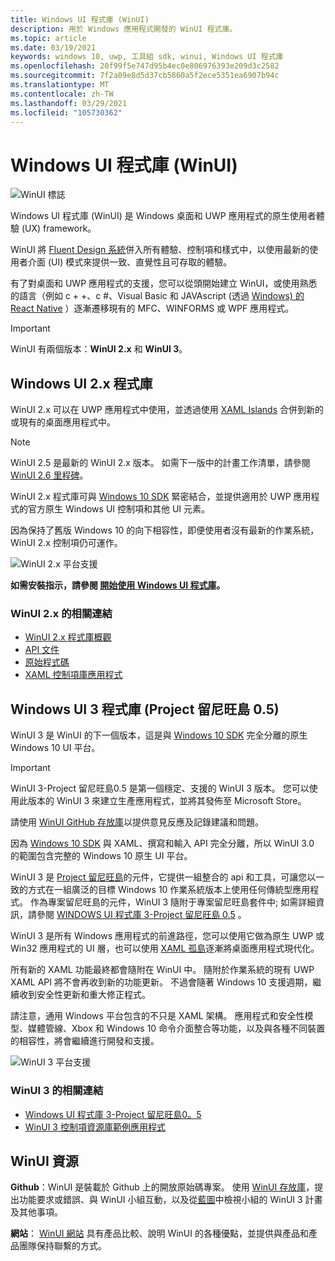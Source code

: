 ```yaml
---
title: Windows UI 程式庫 (WinUI)
description: 用於 Windows 應用程式開發的 WinUI 程式庫。
ms.topic: article
ms.date: 03/19/2021
keywords: windows 10, uwp, 工具組 sdk, winui, Windows UI 程式庫
ms.openlocfilehash: 20f99f5e747d95b4ec0e806976393e209d3c2582
ms.sourcegitcommit: 7f2a09e8d5d37cb5860a5f2ece5351ea6907b94c
ms.translationtype: MT
ms.contentlocale: zh-TW
ms.lasthandoff: 03/29/2021
ms.locfileid: "105730362"
---
```

# <a name="windows-ui-library-winui"></a>Windows UI 程式庫 (WinUI)

![WinUI 標誌](../images/logo-winui.png)

Windows UI 程式庫 (WinUI) 是 Windows 桌面和 UWP 應用程式的原生使用者體驗 (UX) framework。

WinUI 將 [Fluent Design 系統](https://www.microsoft.com/design/fluent/#/)併入所有體驗、控制項和樣式中，以使用最新的使用者介面 (UI) 模式來提供一致、直覺性且可存取的體驗。

有了對桌面和 UWP 應用程式的支援，您可以從頭開始建立 WinUI，或使用熟悉的語言（例如 c + +、c #、Visual Basic 和 JAVAscript (透過 [Windows) 的 React Native](https://microsoft.github.io/react-native-windows/) ）逐漸遷移現有的 MFC、WINFORMS 或 WPF 應用程式。

> [!Important]
> WinUI 有兩個版本：**WinUI 2.x** 和 **WinUI 3**。

## <a name="windows-ui-2x-library"></a>Windows UI 2.x 程式庫

WinUI 2.x 可以在 UWP 應用程式中使用，並透過使用 [XAML Islands](../desktop/modernize/xaml-islands.md) 合併到新的或現有的桌面應用程式中。

> [!NOTE]
> WinUI 2.5 是最新的 WinUI 2.x 版本。 如需下一版中的計畫工作清單，請參閱 [WinUI 2.6 里程碑](https://github.com/microsoft/microsoft-ui-xaml/milestone/11)。

WinUI 2.x 程式庫可與 [Windows 10 SDK](https://developer.microsoft.com/windows/downloads/windows-10-sdk/) 緊密結合，並提供適用於 UWP 應用程式的官方原生 Windows UI 控制項和其他 UI 元素。

因為保持了舊版 Windows 10 的向下相容性，即便使用者沒有最新的作業系統，WinUI 2.x 控制項仍可運作。

![WinUI 2.x 平台支援](../images/platforms-winui2.png)

**如需安裝指示，請參閱 [開始使用 Windows UI 程式庫](winui2/getting-started.md)。**

### <a name="related-links-for-winui-2x"></a>WinUI 2.x 的相關連結

- [WinUI 2.x 程式庫概觀](winui2/index.md)
- [API 文件](/windows/winui/api/)
- [原始程式碼](https://aka.ms/winui)
- [XAML 控制項庫應用程式](https://www.microsoft.com/p/xaml-controls-gallery/9msvh128x2zt)

## <a name="windows-ui-3-library-project-reunion-05"></a>Windows UI 3 程式庫 (Project 留尼旺島 0.5) 

WinUI 3 是 WinUI 的下一個版本，這是與 [Windows 10 SDK](https://developer.microsoft.com/windows/downloads/windows-10-sdk/) 完全分離的原生 Windows 10 UI 平台。

> [!Important]
> WinUI 3-Project 留尼旺島0.5 是第一個穩定、支援的 WinUI 3 版本。 您可以使用此版本的 WinUI 3 來建立生產應用程式，並將其發佈至 Microsoft Store。
>
> 請使用 [WinUI GitHub 存放庫](https://github.com/microsoft/microsoft-ui-xaml)以提供意見反應及記錄建議和問題。

因為 [Windows 10 SDK](https://developer.microsoft.com/windows/downloads/windows-10-sdk/) 與 XAML、撰寫和輸入 API 完全分離，所以 WinUI 3.0 的範圍包含完整的 Windows 10 原生 UI 平台。

WinUI 3 是 [Project 留尼旺島](../project-reunion/index.md)的元件，它提供一組整合的 api 和工具，可讓您以一致的方式在一組廣泛的目標 Windows 10 作業系統版本上使用任何傳統型應用程式。 作為專案留尼旺島的元件，WinUI 3 隨附于專案留尼旺島套件中; 如需詳細資訊，請參閱 [WINDOWS UI 程式庫 3-Project 留尼旺島 0.5](winui3/index.md) 。

WinUI 3 是所有 Windows 應用程式的前進路徑，您可以使用它做為原生 UWP 或 Win32 應用程式的 UI 層，也可以使用 [XAML 孤島](../desktop/modernize/xaml-islands.md)逐漸將桌面應用程式現代化。

所有新的 XAML 功能最終都會隨附在 WinUI 中。 隨附於作業系統的現有 UWP XAML API 將不會再收到新的功能更新。 不過會隨著 Windows 10 支援週期，繼續收到安全性更新和重大修正程式。

請注意，通用 Windows 平台包含的不只是 XAML 架構。 應用程式和安全性模型、媒體管線、Xbox 和 Windows 10 命令介面整合等功能，以及與各種不同裝置的相容性，將會繼續進行開發和支援。

![WinUI 3 平台支援](../images/platforms-winui3.png)

### <a name="related-links-for-winui-3"></a>WinUI 3 的相關連結

- [Windows UI 程式庫 3-Project 留尼旺島0。5](winui3/index.md)
- [WinUI 3 控制項資源庫範例應用程式](https://github.com/microsoft/Xaml-Controls-Gallery/tree/winui3)

## <a name="winui-resources"></a>WinUI 資源

**Github**：WinUI 是裝載於 Github 上的開放原始碼專案。 使用 [WinUI 存放庫](https://github.com/microsoft/microsoft-ui-xaml)，提出功能要求或錯誤、與 WinUI 小組互動，以及從[藍圖](https://github.com/microsoft/microsoft-ui-xaml/blob/master/docs/roadmap.md)中檢視小組的 WinUI 3 計畫及其他事項。

**網站**： [WinUI 網站](https://aka.ms/winui) 具有產品比較、說明 WinUI 的各種優點，並提供與產品和產品團隊保持聯繫的方式。